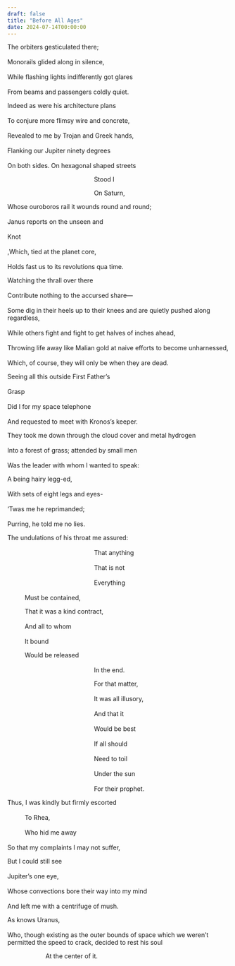 ```yaml
---
draft: false
title: "Before All Ages"
date: 2024-07-14T00:00:00
---
```


The orbiters gesticulated there; <br>  
Monorails glided along in silence, <br>  
While flashing lights indifferently got glares <br>  
From beams and passengers coldly quiet. <br>  


Indeed as were his architecture plans <br>  
To conjure more flimsy wire and concrete,<br>  
Revealed to me by Trojan and Greek hands, <br>  
Flanking our Jupiter ninety degrees <br>  
On both sides. On hexagonal shaped streets 

&nbsp;&nbsp;&nbsp;&nbsp;&nbsp;&nbsp;&nbsp;&nbsp;&nbsp;&nbsp;&nbsp;&nbsp;&nbsp;&nbsp;&nbsp;&nbsp;&nbsp;&nbsp;&nbsp;&nbsp;&nbsp;&nbsp;&nbsp;&nbsp;&nbsp;&nbsp;&nbsp;&nbsp;&nbsp;&nbsp;&nbsp;&nbsp;&nbsp;&nbsp;&nbsp;&nbsp;&nbsp;&nbsp;&nbsp;&nbsp;&nbsp;&nbsp;&nbsp;&nbsp;&nbsp;&nbsp;&nbsp;&nbsp;&nbsp;&nbsp;Stood I 

&nbsp;&nbsp;&nbsp;&nbsp;&nbsp;&nbsp;&nbsp;&nbsp;&nbsp;&nbsp;&nbsp;&nbsp;&nbsp;&nbsp;&nbsp;&nbsp;&nbsp;&nbsp;&nbsp;&nbsp;&nbsp;&nbsp;&nbsp;&nbsp;&nbsp;&nbsp;&nbsp;&nbsp;&nbsp;&nbsp;&nbsp;&nbsp;&nbsp;&nbsp;&nbsp;&nbsp;&nbsp;&nbsp;&nbsp;&nbsp;&nbsp;&nbsp;&nbsp;&nbsp;&nbsp;&nbsp;&nbsp;&nbsp;&nbsp;&nbsp;On Saturn,

Whose ouroboros rail it wounds round and round; <br>  
Janus reports on the unseen and <br>  
Knot <br>  
,Which, tied at the planet core, <br>  
Holds fast us to its revolutions qua time. 

Watching the thrall over there <br>  
Contribute nothing to the accursed share— <br>  
Some dig in their heels up to their knees and are quietly pushed along regardless, <br>  
While others fight and fight to get halves of inches ahead, <br>  
Throwing life away like Malian gold at naive efforts to become unharnessed, <br>  
Which, of course, they will only be when they are dead. <br>  

Seeing all this outside First Father’s <br>  
Grasp <br>  
Did I for my space telephone <br>  
And requested to meet with Kronos’s keeper. <br>  


They took me down through the cloud cover and metal hydrogen <br>  
Into a forest of grass; attended by small men <br>  
Was the leader with whom I wanted to speak: <br>  


A being hairy legg-ed, <br>  
With sets of eight legs and eyes- <br>  
‘Twas me he reprimanded; <br>  
Purring, he told me no lies.


The undulations of his throat me assured: <br>  
&nbsp;&nbsp;&nbsp;&nbsp;&nbsp;&nbsp;&nbsp;&nbsp;&nbsp;&nbsp;&nbsp;&nbsp;&nbsp;&nbsp;&nbsp;&nbsp;&nbsp;&nbsp;&nbsp;&nbsp;&nbsp;&nbsp;&nbsp;&nbsp;&nbsp;&nbsp;&nbsp;&nbsp;&nbsp;&nbsp;&nbsp;&nbsp;&nbsp;&nbsp;&nbsp;&nbsp;&nbsp;&nbsp;&nbsp;&nbsp;&nbsp;&nbsp;&nbsp;&nbsp;&nbsp;&nbsp;&nbsp;&nbsp;&nbsp;&nbsp;That anything <br>  
&nbsp;&nbsp;&nbsp;&nbsp;&nbsp;&nbsp;&nbsp;&nbsp;&nbsp;&nbsp;&nbsp;&nbsp;&nbsp;&nbsp;&nbsp;&nbsp;&nbsp;&nbsp;&nbsp;&nbsp;&nbsp;&nbsp;&nbsp;&nbsp;&nbsp;&nbsp;&nbsp;&nbsp;&nbsp;&nbsp;&nbsp;&nbsp;&nbsp;&nbsp;&nbsp;&nbsp;&nbsp;&nbsp;&nbsp;&nbsp;&nbsp;&nbsp;&nbsp;&nbsp;&nbsp;&nbsp;&nbsp;&nbsp;&nbsp;&nbsp;That is not <br>  
&nbsp;&nbsp;&nbsp;&nbsp;&nbsp;&nbsp;&nbsp;&nbsp;&nbsp;&nbsp;&nbsp;&nbsp;&nbsp;&nbsp;&nbsp;&nbsp;&nbsp;&nbsp;&nbsp;&nbsp;&nbsp;&nbsp;&nbsp;&nbsp;&nbsp;&nbsp;&nbsp;&nbsp;&nbsp;&nbsp;&nbsp;&nbsp;&nbsp;&nbsp;&nbsp;&nbsp;&nbsp;&nbsp;&nbsp;&nbsp;&nbsp;&nbsp;&nbsp;&nbsp;&nbsp;&nbsp;&nbsp;&nbsp;&nbsp;&nbsp;Everything <br>  
&nbsp;&nbsp;&nbsp;&nbsp;&nbsp;&nbsp;&nbsp;&nbsp;&nbsp;&nbsp;Must be contained,<br>  

&nbsp;&nbsp;&nbsp;&nbsp;&nbsp;&nbsp;&nbsp;&nbsp;&nbsp;&nbsp;That it was a kind contract, <br>  
&nbsp;&nbsp;&nbsp;&nbsp;&nbsp;&nbsp;&nbsp;&nbsp;&nbsp;&nbsp;And all to whom <br>  
&nbsp;&nbsp;&nbsp;&nbsp;&nbsp;&nbsp;&nbsp;&nbsp;&nbsp;&nbsp;It bound <br>  

&nbsp;&nbsp;&nbsp;&nbsp;&nbsp;&nbsp;&nbsp;&nbsp;&nbsp;&nbsp;Would be released <br>  
&nbsp;&nbsp;&nbsp;&nbsp;&nbsp;&nbsp;&nbsp;&nbsp;&nbsp;&nbsp;&nbsp;&nbsp;&nbsp;&nbsp;&nbsp;&nbsp;&nbsp;&nbsp;&nbsp;&nbsp;&nbsp;&nbsp;&nbsp;&nbsp;&nbsp;&nbsp;&nbsp;&nbsp;&nbsp;&nbsp;&nbsp;&nbsp;&nbsp;&nbsp;&nbsp;&nbsp;&nbsp;&nbsp;&nbsp;&nbsp;&nbsp;&nbsp;&nbsp;&nbsp;&nbsp;&nbsp;&nbsp;&nbsp;&nbsp;&nbsp;In the end. <br>  

&nbsp;&nbsp;&nbsp;&nbsp;&nbsp;&nbsp;&nbsp;&nbsp;&nbsp;&nbsp;&nbsp;&nbsp;&nbsp;&nbsp;&nbsp;&nbsp;&nbsp;&nbsp;&nbsp;&nbsp;&nbsp;&nbsp;&nbsp;&nbsp;&nbsp;&nbsp;&nbsp;&nbsp;&nbsp;&nbsp;&nbsp;&nbsp;&nbsp;&nbsp;&nbsp;&nbsp;&nbsp;&nbsp;&nbsp;&nbsp;&nbsp;&nbsp;&nbsp;&nbsp;&nbsp;&nbsp;&nbsp;&nbsp;&nbsp;&nbsp;For that matter, <br>  
&nbsp;&nbsp;&nbsp;&nbsp;&nbsp;&nbsp;&nbsp;&nbsp;&nbsp;&nbsp;&nbsp;&nbsp;&nbsp;&nbsp;&nbsp;&nbsp;&nbsp;&nbsp;&nbsp;&nbsp;&nbsp;&nbsp;&nbsp;&nbsp;&nbsp;&nbsp;&nbsp;&nbsp;&nbsp;&nbsp;&nbsp;&nbsp;&nbsp;&nbsp;&nbsp;&nbsp;&nbsp;&nbsp;&nbsp;&nbsp;&nbsp;&nbsp;&nbsp;&nbsp;&nbsp;&nbsp;&nbsp;&nbsp;&nbsp;&nbsp;It was all illusory, <br>  
&nbsp;&nbsp;&nbsp;&nbsp;&nbsp;&nbsp;&nbsp;&nbsp;&nbsp;&nbsp;&nbsp;&nbsp;&nbsp;&nbsp;&nbsp;&nbsp;&nbsp;&nbsp;&nbsp;&nbsp;&nbsp;&nbsp;&nbsp;&nbsp;&nbsp;&nbsp;&nbsp;&nbsp;&nbsp;&nbsp;&nbsp;&nbsp;&nbsp;&nbsp;&nbsp;&nbsp;&nbsp;&nbsp;&nbsp;&nbsp;&nbsp;&nbsp;&nbsp;&nbsp;&nbsp;&nbsp;&nbsp;&nbsp;&nbsp;&nbsp;And that it <br>  
&nbsp;&nbsp;&nbsp;&nbsp;&nbsp;&nbsp;&nbsp;&nbsp;&nbsp;&nbsp;&nbsp;&nbsp;&nbsp;&nbsp;&nbsp;&nbsp;&nbsp;&nbsp;&nbsp;&nbsp;&nbsp;&nbsp;&nbsp;&nbsp;&nbsp;&nbsp;&nbsp;&nbsp;&nbsp;&nbsp;&nbsp;&nbsp;&nbsp;&nbsp;&nbsp;&nbsp;&nbsp;&nbsp;&nbsp;&nbsp;&nbsp;&nbsp;&nbsp;&nbsp;&nbsp;&nbsp;&nbsp;&nbsp;&nbsp;&nbsp;Would be best <br>  
&nbsp;&nbsp;&nbsp;&nbsp;&nbsp;&nbsp;&nbsp;&nbsp;&nbsp;&nbsp;&nbsp;&nbsp;&nbsp;&nbsp;&nbsp;&nbsp;&nbsp;&nbsp;&nbsp;&nbsp;&nbsp;&nbsp;&nbsp;&nbsp;&nbsp;&nbsp;&nbsp;&nbsp;&nbsp;&nbsp;&nbsp;&nbsp;&nbsp;&nbsp;&nbsp;&nbsp;&nbsp;&nbsp;&nbsp;&nbsp;&nbsp;&nbsp;&nbsp;&nbsp;&nbsp;&nbsp;&nbsp;&nbsp;&nbsp;&nbsp;If all should <br>  
&nbsp;&nbsp;&nbsp;&nbsp;&nbsp;&nbsp;&nbsp;&nbsp;&nbsp;&nbsp;&nbsp;&nbsp;&nbsp;&nbsp;&nbsp;&nbsp;&nbsp;&nbsp;&nbsp;&nbsp;&nbsp;&nbsp;&nbsp;&nbsp;&nbsp;&nbsp;&nbsp;&nbsp;&nbsp;&nbsp;&nbsp;&nbsp;&nbsp;&nbsp;&nbsp;&nbsp;&nbsp;&nbsp;&nbsp;&nbsp;&nbsp;&nbsp;&nbsp;&nbsp;&nbsp;&nbsp;&nbsp;&nbsp;&nbsp;&nbsp;Need to toil <br>  
&nbsp;&nbsp;&nbsp;&nbsp;&nbsp;&nbsp;&nbsp;&nbsp;&nbsp;&nbsp;&nbsp;&nbsp;&nbsp;&nbsp;&nbsp;&nbsp;&nbsp;&nbsp;&nbsp;&nbsp;&nbsp;&nbsp;&nbsp;&nbsp;&nbsp;&nbsp;&nbsp;&nbsp;&nbsp;&nbsp;&nbsp;&nbsp;&nbsp;&nbsp;&nbsp;&nbsp;&nbsp;&nbsp;&nbsp;&nbsp;&nbsp;&nbsp;&nbsp;&nbsp;&nbsp;&nbsp;&nbsp;&nbsp;&nbsp;&nbsp;Under the sun <br>  
&nbsp;&nbsp;&nbsp;&nbsp;&nbsp;&nbsp;&nbsp;&nbsp;&nbsp;&nbsp;&nbsp;&nbsp;&nbsp;&nbsp;&nbsp;&nbsp;&nbsp;&nbsp;&nbsp;&nbsp;&nbsp;&nbsp;&nbsp;&nbsp;&nbsp;&nbsp;&nbsp;&nbsp;&nbsp;&nbsp;&nbsp;&nbsp;&nbsp;&nbsp;&nbsp;&nbsp;&nbsp;&nbsp;&nbsp;&nbsp;&nbsp;&nbsp;&nbsp;&nbsp;&nbsp;&nbsp;&nbsp;&nbsp;&nbsp;&nbsp;For their prophet. <br>  


Thus, I was kindly but firmly escorted <br>  
&nbsp;&nbsp;&nbsp;&nbsp;&nbsp;&nbsp;&nbsp;&nbsp;&nbsp;&nbsp;To Rhea, <br>  
&nbsp;&nbsp;&nbsp;&nbsp;&nbsp;&nbsp;&nbsp;&nbsp;&nbsp;&nbsp;Who hid me away <br>  
So that my complaints I may not suffer, <br>  


But I could still see <br>  
Jupiter’s one eye, <br>  
Whose convections bore their way into my mind <br>  
And left me with a centrifuge of mush. <br>  


As knows Uranus, <br>  
Who, though existing as the outer bounds of space which we weren’t permitted the speed to crack, decided to rest his soul <br>  

&nbsp;&nbsp;&nbsp;&nbsp;&nbsp;&nbsp;&nbsp;&nbsp;&nbsp;&nbsp;&nbsp;&nbsp;&nbsp;&nbsp;&nbsp;&nbsp;&nbsp;&nbsp;&nbsp;&nbsp;&nbsp;&nbsp;At the center of it. <br>  



